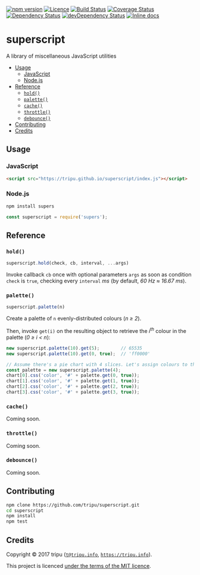 [![npm version](https://img.shields.io/npm/v/supers.svg)](https://npmjs.org/package/supers)
[![Licence](https://img.shields.io/npm/l/supers.svg)](LICENSE)
[![Build Status](https://travis-ci.org/tripu/superscript.svg?branch=master)](https://travis-ci.org/tripu/superscript)
[![Coverage Status](https://coveralls.io/repos/tripu/superscript/badge.svg)](https://coveralls.io/r/tripu/superscript)
[![Dependency Status](https://david-dm.org/tripu/superscript.svg)](https://david-dm.org/tripu/superscript)
[![devDependency Status](https://david-dm.org/tripu/superscript/dev-status.svg)](https://david-dm.org/tripu/superscript#info=devDependencies)
[![Inline docs](https://inch-ci.org/github/tripu/superscript.svg?branch=master)](https://inch-ci.org/github/tripu/superscript)

# superscript

A library of miscellaneous JavaScript utilities

* [Usage](#usage)
  * [JavaScript](#javascript)
  * [Node.js](#nodejs)
* [Reference](#reference)
  * [`hold()`](#hold)
  * [`palette()`](#palette)
  * [`cache()`](#cache)
  * [`throttle()`](#throttle)
  * [`debounce()`](#debounce)
* [Contributing](#contributing)
* [Credits](#credits)

## Usage

### JavaScript

```html
<script src="https://tripu.github.io/superscript/index.js"></script>
```

### Node.js

```bash
npm install supers
```

```javascript
const superscript = require('supers');
```

## Reference

### `hold()`

```javascript
superscript.hold(check, cb, interval, ...args)
```

Invoke callback `cb` once with optional parameters `args` as soon as condition `check` is `true`, checking every `interval` *ms* (by default, *60 Hz ≈ 16.67
ms*).

### `palette()`

```javascript
superscript.palette(n)
```

Create a palette of `n` evenly-distributed colours (*n ≥ 2*).

Then, invoke `get(i)` on the resulting object to retrieve the *i<sup>th</sup>* colour in the palette (*0 ≥ i < n*):

```javascript
new superscript.palette(10).get(5);        // 65535
new superscript.palette(10).get(0, true);  // 'ff0000'
```

```javascript
// Assume there's a pie chart with 4 slices. Let's assign colours to them:
const palette = new superscript.palette(4);
chart[0].css('color', '#' + palette.get(0, true));
chart[1].css('color', '#' + palette.get(1, true));
chart[2].css('color', '#' + palette.get(2, true));
chart[3].css('color', '#' + palette.get(3, true));
```

### `cache()`

Coming soon.

### `throttle()`

Coming soon.

### `debounce()`

Coming soon.

## Contributing

```bash
npm clone https://github.com/tripu/superscript.git
cd superscript
npm install
npm test

```

## Credits

Copyright &copy; 2017 tripu ([`t@tripu.info`](mailto:t@tripu.info), [`https://tripu.info`](https://tripu.info/)).

This project is licenced [under the terms of the MIT licence](LICENSE.md).

